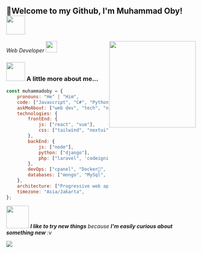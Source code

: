 <h2>🙏Welcome to my Github, I'm Muhammad Oby! <img src="https://media.giphy.com/media/12oufCB0MyZ1Go/giphy.gif" width="50"></h2>
<img align='right' src="https://media.giphy.com/media/VgCDAzcKvsR6OM0uWg/giphy.gif" width="230">
<p><em>Web Developer <img src="https://media1.giphy.com/media/v1.Y2lkPTc5MGI3NjExbHU5MmlmaXpoMnM5bHZxNTBodjJmNWxka3A1cGkwZGphdHR6czFpMiZlcD12MV9pbnRlcm5hbF9naWZfYnlfaWQmY3Q9Zw/ZVik7pBtu9dNS/giphy.gif" width="30"> 
</em></p>

### <img src="https://media0.giphy.com/media/v1.Y2lkPTc5MGI3NjExZTRuYm91bjA5MW53dnhmMWU3azZvYWsxaHVuYWkyM2RpbTY3MnVvYyZlcD12MV9pbnRlcm5hbF9naWZfYnlfaWQmY3Q9Zw/HzPtbOKyBoBFsK4hyc/giphy.gif" width="50"> A little more about me...  

```javascript
const muhammadoby = {
    pronouns: "He" | "Him",
    code: ["Javascript", "C#", "Python", "php"],
    askMeAbout: ["web dev", "tech", "networking"],
    technologies: {
        frontEnd: {
            js: ["react", "vue"],
            css: ["tailwind", "nextui", "daisyui", "bootstrap"]
        },
        backEnd: {
            js: ["node"],
            python: ["django"],
            php: ["laravel", 'codeigniter']
        },
        devOps: ["cpanel", "Docker🐳", "apache", "Nginx"],
        databases: ["mongo", "MySql", "postgresql"],
    },
    architecture: ["Progressive web applications", "Single page applications"],
    timezone: "Asia/Jakarta",
};
```

<img src="https://cdn3.emoji.gg/emojis/7049-mewingcat.png" width="60"> <em><b>I like to try new things</b> because <b>I'm easily curious about something new</b> :v</em>

![](https://komarev.com/ghpvc/?username=muhammadoby&color=ff69b4)
